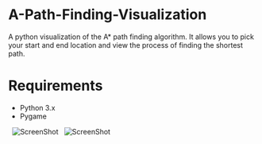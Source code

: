 # A-Path-Finding-Visualization
A python visualization of the A* path finding algorithm. It allows you to pick your start and end location and view the process of finding the shortest path.

# Requirements
- Python 3.x
- Pygame

&nbsp;
![ScreenShot](https://raw.github.com/SiddhantReddy/Pathfinding_Algorithm/master/Screenshot01.png)
&nbsp;
![ScreenShot](https://raw.github.com/SiddhantReddy/Pathfinding_Algorithm/master/Screenshot02.png)
